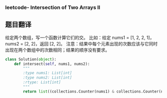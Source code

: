 ### leetcode-  Intersection of Two Arrays II

## 题目翻译

给定两个数组，写一个函数计算它们的交。 
比如：给定 nums1 = [1, 2, 2, 1]， nums2 = [2, 2]，返回 [2, 2]。 
注意：结果中每个元素出现的次数应该与它同时出现在两个数组中的次数相同；结果的顺序没有要求。

```python
class Solution(object):
    def intersect(self, nums1, nums2):
        """
        :type nums1: List[int]
        :type nums2: List[int]
        :rtype: List[int]
        """
        return list((collections.Counter(nums1) & collections.Counter(nums2)).elements())
```

